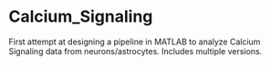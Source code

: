 # Calcium_Signaling

First attempt at designing a pipeline in MATLAB to analyze Calcium Signaling data from neurons/astrocytes. Includes multiple versions.
